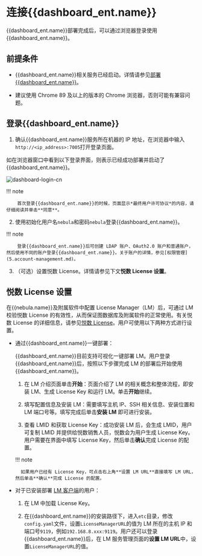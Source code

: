 # 连接{{dashboard_ent.name}}

{{dashboard_ent.name}}部署完成后，可以通过浏览器登录使用{{dashboard_ent.name}}。

## 前提条件

- {{dashboard_ent.name}}相关服务已经启动。详情请参见[部署{{dashboard_ent.name}}](2.deploy-connect-dashboard-ent.md)。

- 建议使用 Chrome 89 及以上的版本的 Chrome 浏览器，否则可能有兼容问题。

## 登录{{dashboard_ent.name}}

1. 确认{{dashboard_ent.name}}服务所在机器的 IP 地址，在浏览器中输入`http://<ip_address>:7005`打开登录页面。

  如在浏览器窗口中看到以下登录界面，则表示已经成功部署并启动了{{dashboard_ent.name}}。

  ![dashboard-login-cn](https://docs-cdn.nebula-graph.com.cn/figures/login_230516_cn.png)

  !!! note

        首次登录{{dashboard_ent.name}}的时候，页面显示*最终用户许可协议*的内容，请仔细阅读并单击**同意**。

2. 使用初始化用户名`nebula`和密码`nebula`登录{{dashboard_ent.name}}。

  !!! note

        登录{{dashboard_ent.name}}后可创建 LDAP 账户、OAuth2.0 账户和普通账户，然后使用不同的账户登录{{dashboard_ent.name}}。关于账户的详情，参见[权限管理](5.account-management.md)。

3. （可选）设置悦数 License。详情请参见下文**悦数 License 设置**。

## 悦数 License 设置

在{{nebula.name}}及附属软件中配置 License Manager（LM）后，可通过 LM 校验悦数 License 的有效性，从而保证图数据库及附属软件的正常使用。有关悦数 License 的详细信息，请参见[悦数 License](../9.about-license/1.license-overview.md)。用户可使用以下两种方式进行设置。

- 通过{{dashboard_ent.name}}一键部署：
  
    {{dashboard_ent.name}}目前支持可视化一键部署 LM。用户登录{{dashboard_ent.name}}后，按照以下步骤完成 LM 的部署后开始使用{{dashboard_ent.name}}。
  
    1. 在 LM 介绍页面单击**开始**：页面介绍了 LM 的相关概念和整体流程，即安装 LM、生成 License Key 和运行 LM。单击**开始**继续。

    2. 填写配置信息及安装 LM：需要填写主机 IP、SSH 相关信息、安装位置和 LM 端口号等。填写完成后单击**安装 LM** 即可进行安装。

    3. 查看 LMID 和获取 License Key：成功安装 LM 后，会生成 LMID，用户可复制 LMID 并提供给悦数销售人员，悦数会为用户生成 License Key。用户需要在界面中填写 License Key，然后单击**确认**完成 License 的配置。
  
  !!! note

        如果用户已经有 License Key，可点击右上角**设置 LM URL**直接填写 LM URL，然后单击**确认**完成 License 的配置。

- 对于已安装部署 [LM 客户端](../9.about-license/2.license-management-suite/3.license-manager.md)的用户：
  
    1. 在 LM 中加载 License Key。

    2. 在{{dashboard_ent.name}}的安装路径下，进入`etc`目录，修改`config.yaml`文件，设置`LicenseManagerURL`的值为 LM 所在的主机 IP 和端口号`9119`，例如`192.168.8.xxx:9119`。用户还可以登录{{dashboard_ent.name}}后，在 LM 服务管理页面的**设置 LM URL**中，设置`LicenseManagerURL`的值。
